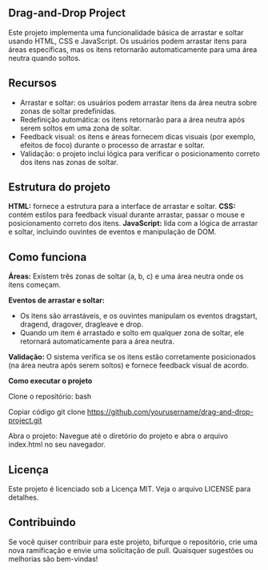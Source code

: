 ## Drag-and-Drop Project

Este projeto implementa uma funcionalidade básica de arrastar e soltar usando HTML, CSS e JavaScript. Os usuários podem arrastar itens para áreas específicas, mas os itens retornarão automaticamente para uma área neutra quando soltos.

## Recursos

 - Arrastar e soltar: os usuários podem arrastar itens da área neutra sobre zonas de soltar predefinidas.
 - Redefinição automática: os itens retornarão para a área neutra após serem soltos em uma zona de soltar.
 - Feedback visual: os itens e áreas fornecem dicas visuais (por exemplo, efeitos de foco) durante o processo de arrastar e soltar.
 - Validação: o projeto inclui lógica para verificar o posicionamento correto dos itens nas zonas de soltar.
 

## Estrutura do projeto

**HTML:** fornece a estrutura para a interface de arrastar e soltar.
**CSS:** contém estilos para feedback visual durante arrastar, passar o mouse e posicionamento correto dos itens.
**JavaScript:** lida com a lógica de arrastar e soltar, incluindo ouvintes de eventos e manipulação de DOM.

## Como funciona

**Áreas:** Existem três zonas de soltar (a, b, c) e uma área neutra onde os itens começam.

**Eventos de arrastar e soltar:**

 - Os itens são arrastáveis, e os ouvintes manipulam os eventos dragstart, dragend, dragover, dragleave e drop.
- Quando um item é arrastado e solto em qualquer zona de soltar, ele retornará automaticamente para a área neutra.

**Validação:** O sistema verifica se os itens estão corretamente posicionados (na área neutra após serem soltos) e fornece feedback visual de acordo.

**Como executar o projeto**

Clone o repositório:
bash

Copiar código
git clone https://github.com/yourusername/drag-and-drop-project.git

Abra o projeto: Navegue até o diretório do projeto e abra o arquivo index.html no seu navegador.

## **Licença**

Este projeto é licenciado sob a Licença MIT. Veja o arquivo LICENSE para detalhes.

## Contribuindo

Se você quiser contribuir para este projeto, bifurque o repositório, crie uma nova ramificação e envie uma solicitação de pull. Quaisquer sugestões ou melhorias são bem-vindas!